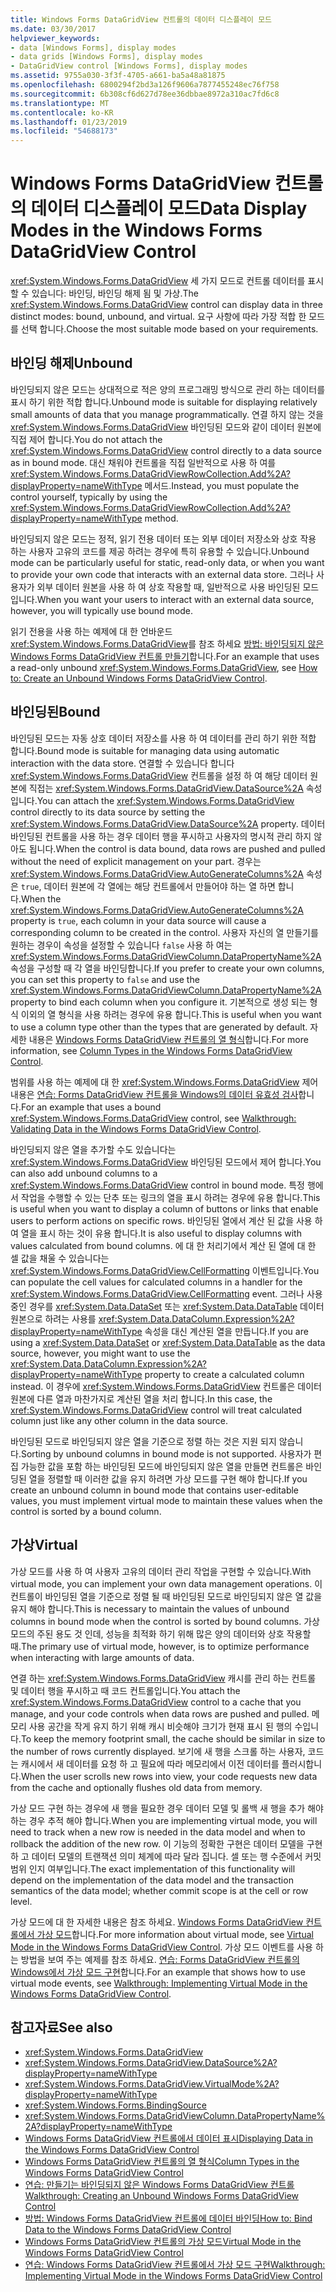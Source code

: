 ```yaml
---
title: Windows Forms DataGridView 컨트롤의 데이터 디스플레이 모드
ms.date: 03/30/2017
helpviewer_keywords:
- data [Windows Forms], display modes
- data grids [Windows Forms], display modes
- DataGridView control [Windows Forms], display modes
ms.assetid: 9755a030-3f3f-4705-a661-ba5a48a81875
ms.openlocfilehash: 6800294f2bd3a126f9606a7877455248ec76f758
ms.sourcegitcommit: 6b308cf6d627d78ee36dbbae8972a310ac7fd6c8
ms.translationtype: MT
ms.contentlocale: ko-KR
ms.lasthandoff: 01/23/2019
ms.locfileid: "54688173"
---
```

# <a name="data-display-modes-in-the-windows-forms-datagridview-control"></a><span data-ttu-id="85378-102">Windows Forms DataGridView 컨트롤의 데이터 디스플레이 모드</span><span class="sxs-lookup"><span data-stu-id="85378-102">Data Display Modes in the Windows Forms DataGridView Control</span></span>
<span data-ttu-id="85378-103"><xref:System.Windows.Forms.DataGridView> 세 가지 모드로 컨트롤 데이터를 표시할 수 있습니다: 바인딩, 바인딩 해제 됨 및 가상.</span><span class="sxs-lookup"><span data-stu-id="85378-103">The <xref:System.Windows.Forms.DataGridView> control can display data in three distinct modes: bound, unbound, and virtual.</span></span> <span data-ttu-id="85378-104">요구 사항에 따라 가장 적합 한 모드를 선택 합니다.</span><span class="sxs-lookup"><span data-stu-id="85378-104">Choose the most suitable mode based on your requirements.</span></span>  
  
## <a name="unbound"></a><span data-ttu-id="85378-105">바인딩 해제</span><span class="sxs-lookup"><span data-stu-id="85378-105">Unbound</span></span>  
 <span data-ttu-id="85378-106">바인딩되지 않은 모드는 상대적으로 적은 양의 프로그래밍 방식으로 관리 하는 데이터를 표시 하기 위한 적합 합니다.</span><span class="sxs-lookup"><span data-stu-id="85378-106">Unbound mode is suitable for displaying relatively small amounts of data that you manage programmatically.</span></span> <span data-ttu-id="85378-107">연결 하지 않는 것을 <xref:System.Windows.Forms.DataGridView> 바인딩된 모드와 같이 데이터 원본에 직접 제어 합니다.</span><span class="sxs-lookup"><span data-stu-id="85378-107">You do not attach the <xref:System.Windows.Forms.DataGridView> control directly to a data source as in bound mode.</span></span> <span data-ttu-id="85378-108">대신 채워야 컨트롤을 직접 일반적으로 사용 하 여를 <xref:System.Windows.Forms.DataGridViewRowCollection.Add%2A?displayProperty=nameWithType> 메서드.</span><span class="sxs-lookup"><span data-stu-id="85378-108">Instead, you must populate the control yourself, typically by using the <xref:System.Windows.Forms.DataGridViewRowCollection.Add%2A?displayProperty=nameWithType> method.</span></span>  
  
 <span data-ttu-id="85378-109">바인딩되지 않은 모드는 정적, 읽기 전용 데이터 또는 외부 데이터 저장소와 상호 작용 하는 사용자 고유의 코드를 제공 하려는 경우에 특히 유용할 수 있습니다.</span><span class="sxs-lookup"><span data-stu-id="85378-109">Unbound mode can be particularly useful for static, read-only data, or when you want to provide your own code that interacts with an external data store.</span></span> <span data-ttu-id="85378-110">그러나 사용자가 외부 데이터 원본을 사용 하 여 상호 작용할 때, 일반적으로 사용 바인딩된 모드입니다.</span><span class="sxs-lookup"><span data-stu-id="85378-110">When you want your users to interact with an external data source, however, you will typically use bound mode.</span></span>  
  
 <span data-ttu-id="85378-111">읽기 전용을 사용 하는 예제에 대 한 언바운드 <xref:System.Windows.Forms.DataGridView>를 참조 하세요 [방법: 바인딩되지 않은 Windows Forms DataGridView 컨트롤 만들기](../../../../docs/framework/winforms/controls/how-to-create-an-unbound-windows-forms-datagridview-control.md)합니다.</span><span class="sxs-lookup"><span data-stu-id="85378-111">For an example that uses a read-only unbound <xref:System.Windows.Forms.DataGridView>, see [How to: Create an Unbound Windows Forms DataGridView Control](../../../../docs/framework/winforms/controls/how-to-create-an-unbound-windows-forms-datagridview-control.md).</span></span>  
  
## <a name="bound"></a><span data-ttu-id="85378-112">바인딩된</span><span class="sxs-lookup"><span data-stu-id="85378-112">Bound</span></span>  
 <span data-ttu-id="85378-113">바인딩된 모드는 자동 상호 데이터 저장소를 사용 하 여 데이터를 관리 하기 위한 적합 합니다.</span><span class="sxs-lookup"><span data-stu-id="85378-113">Bound mode is suitable for managing data using automatic interaction with the data store.</span></span> <span data-ttu-id="85378-114">연결할 수 있습니다 합니다 <xref:System.Windows.Forms.DataGridView> 컨트롤을 설정 하 여 해당 데이터 원본에 직접는 <xref:System.Windows.Forms.DataGridView.DataSource%2A> 속성입니다.</span><span class="sxs-lookup"><span data-stu-id="85378-114">You can attach the <xref:System.Windows.Forms.DataGridView> control directly to its data source by setting the <xref:System.Windows.Forms.DataGridView.DataSource%2A> property.</span></span> <span data-ttu-id="85378-115">데이터 바인딩된 컨트롤을 사용 하는 경우 데이터 행을 푸시하고 사용자의 명시적 관리 하지 않아도 됩니다.</span><span class="sxs-lookup"><span data-stu-id="85378-115">When the control is data bound, data rows are pushed and pulled without the need of explicit management on your part.</span></span> <span data-ttu-id="85378-116">경우는 <xref:System.Windows.Forms.DataGridView.AutoGenerateColumns%2A> 속성은 `true`, 데이터 원본에 각 열에는 해당 컨트롤에서 만들어야 하는 열 하면 합니다.</span><span class="sxs-lookup"><span data-stu-id="85378-116">When the <xref:System.Windows.Forms.DataGridView.AutoGenerateColumns%2A> property is `true`, each column in your data source will cause a corresponding column to be created in the control.</span></span> <span data-ttu-id="85378-117">사용자 자신의 열 만들기를 원하는 경우이 속성을 설정할 수 있습니다 `false` 사용 하 여는 <xref:System.Windows.Forms.DataGridViewColumn.DataPropertyName%2A> 속성을 구성할 때 각 열을 바인딩합니다.</span><span class="sxs-lookup"><span data-stu-id="85378-117">If you prefer to create your own columns, you can set this property to `false` and use the <xref:System.Windows.Forms.DataGridViewColumn.DataPropertyName%2A> property to bind each column when you configure it.</span></span> <span data-ttu-id="85378-118">기본적으로 생성 되는 형식 이외의 열 형식을 사용 하려는 경우에 유용 합니다.</span><span class="sxs-lookup"><span data-stu-id="85378-118">This is useful when you want to use a column type other than the types that are generated by default.</span></span> <span data-ttu-id="85378-119">자세한 내용은 [Windows Forms DataGridView 컨트롤의 열 형식](../../../../docs/framework/winforms/controls/column-types-in-the-windows-forms-datagridview-control.md)합니다.</span><span class="sxs-lookup"><span data-stu-id="85378-119">For more information, see [Column Types in the Windows Forms DataGridView Control](../../../../docs/framework/winforms/controls/column-types-in-the-windows-forms-datagridview-control.md).</span></span>  
  
 <span data-ttu-id="85378-120">범위를 사용 하는 예제에 대 한 <xref:System.Windows.Forms.DataGridView> 제어 내용은 [연습: Forms DataGridView 컨트롤을 Windows의 데이터 유효성 검사](../../../../docs/framework/winforms/controls/walkthrough-validating-data-in-the-windows-forms-datagridview-control.md)합니다.</span><span class="sxs-lookup"><span data-stu-id="85378-120">For an example that uses a bound <xref:System.Windows.Forms.DataGridView> control, see [Walkthrough: Validating Data in the Windows Forms DataGridView Control](../../../../docs/framework/winforms/controls/walkthrough-validating-data-in-the-windows-forms-datagridview-control.md).</span></span>  
  
 <span data-ttu-id="85378-121">바인딩되지 않은 열을 추가할 수도 있습니다는 <xref:System.Windows.Forms.DataGridView> 바인딩된 모드에서 제어 합니다.</span><span class="sxs-lookup"><span data-stu-id="85378-121">You can also add unbound columns to a <xref:System.Windows.Forms.DataGridView> control in bound mode.</span></span> <span data-ttu-id="85378-122">특정 행에서 작업을 수행할 수 있는 단추 또는 링크의 열을 표시 하려는 경우에 유용 합니다.</span><span class="sxs-lookup"><span data-stu-id="85378-122">This is useful when you want to display a column of buttons or links that enable users to perform actions on specific rows.</span></span> <span data-ttu-id="85378-123">바인딩된 열에서 계산 된 값을 사용 하 여 열을 표시 하는 것이 유용 합니다.</span><span class="sxs-lookup"><span data-stu-id="85378-123">It is also useful to display columns with values calculated from bound columns.</span></span> <span data-ttu-id="85378-124">에 대 한 처리기에서 계산 된 열에 대 한 셀 값을 채울 수 있습니다는 <xref:System.Windows.Forms.DataGridView.CellFormatting> 이벤트입니다.</span><span class="sxs-lookup"><span data-stu-id="85378-124">You can populate the cell values for calculated columns in a handler for the <xref:System.Windows.Forms.DataGridView.CellFormatting> event.</span></span> <span data-ttu-id="85378-125">그러나 사용 중인 경우를 <xref:System.Data.DataSet> 또는 <xref:System.Data.DataTable> 데이터 원본으로 하려는 사용를 <xref:System.Data.DataColumn.Expression%2A?displayProperty=nameWithType> 속성을 대신 계산된 열을 만듭니다.</span><span class="sxs-lookup"><span data-stu-id="85378-125">If you are using a <xref:System.Data.DataSet> or <xref:System.Data.DataTable> as the data source, however, you might want to use the <xref:System.Data.DataColumn.Expression%2A?displayProperty=nameWithType> property to create a calculated column instead.</span></span> <span data-ttu-id="85378-126">이 경우에 <xref:System.Windows.Forms.DataGridView> 컨트롤은 데이터 원본에 다른 열과 마찬가지로 계산된 열을 처리 합니다.</span><span class="sxs-lookup"><span data-stu-id="85378-126">In this case, the <xref:System.Windows.Forms.DataGridView> control will treat calculated column just like any other column in the data source.</span></span>  
  
 <span data-ttu-id="85378-127">바인딩된 모드로 바인딩되지 않은 열을 기준으로 정렬 하는 것은 지원 되지 않습니다.</span><span class="sxs-lookup"><span data-stu-id="85378-127">Sorting by unbound columns in bound mode is not supported.</span></span> <span data-ttu-id="85378-128">사용자가 편집 가능한 값을 포함 하는 바인딩된 모드에 바인딩되지 않은 열을 만들면 컨트롤은 바인딩된 열을 정렬할 때 이러한 값을 유지 하려면 가상 모드를 구현 해야 합니다.</span><span class="sxs-lookup"><span data-stu-id="85378-128">If you create an unbound column in bound mode that contains user-editable values, you must implement virtual mode to maintain these values when the control is sorted by a bound column.</span></span>  
  
## <a name="virtual"></a><span data-ttu-id="85378-129">가상</span><span class="sxs-lookup"><span data-stu-id="85378-129">Virtual</span></span>  
 <span data-ttu-id="85378-130">가상 모드를 사용 하 여 사용자 고유의 데이터 관리 작업을 구현할 수 있습니다.</span><span class="sxs-lookup"><span data-stu-id="85378-130">With virtual mode, you can implement your own data management operations.</span></span> <span data-ttu-id="85378-131">이 컨트롤이 바인딩된 열을 기준으로 정렬 될 때 바인딩된 모드로 바인딩되지 않은 열 값을 유지 해야 합니다.</span><span class="sxs-lookup"><span data-stu-id="85378-131">This is necessary to maintain the values of unbound columns in bound mode when the control is sorted by bound columns.</span></span> <span data-ttu-id="85378-132">가상 모드의 주된 용도 것 인데, 성능을 최적화 하기 위해 많은 양의 데이터와 상호 작용할 때.</span><span class="sxs-lookup"><span data-stu-id="85378-132">The primary use of virtual mode, however, is to optimize performance when interacting with large amounts of data.</span></span>  
  
 <span data-ttu-id="85378-133">연결 하는 <xref:System.Windows.Forms.DataGridView> 캐시를 관리 하는 컨트롤 및 데이터 행을 푸시하고 때 코드 컨트롤입니다.</span><span class="sxs-lookup"><span data-stu-id="85378-133">You attach the <xref:System.Windows.Forms.DataGridView> control to a cache that you manage, and your code controls when data rows are pushed and pulled.</span></span> <span data-ttu-id="85378-134">메모리 사용 공간을 작게 유지 하기 위해 캐시 비슷해야 크기가 현재 표시 된 행의 수입니다.</span><span class="sxs-lookup"><span data-stu-id="85378-134">To keep the memory footprint small, the cache should be similar in size to the number of rows currently displayed.</span></span> <span data-ttu-id="85378-135">보기에 새 행을 스크롤 하는 사용자, 코드는 캐시에서 새 데이터를 요청 하 고 필요에 따라 메모리에서 이전 데이터를 플러시합니다.</span><span class="sxs-lookup"><span data-stu-id="85378-135">When the user scrolls new rows into view, your code requests new data from the cache and optionally flushes old data from memory.</span></span>  
  
 <span data-ttu-id="85378-136">가상 모드 구현 하는 경우에 새 행을 필요한 경우 데이터 모델 및 롤백 새 행을 추가 해야 하는 경우 추적 해야 합니다.</span><span class="sxs-lookup"><span data-stu-id="85378-136">When you are implementing virtual mode, you will need to track when a new row is needed in the data model and when to rollback the addition of the new row.</span></span> <span data-ttu-id="85378-137">이 기능의 정확한 구현은 데이터 모델을 구현 하 고 데이터 모델의 트랜잭션 의미 체계에 따라 달라 집니다. 셀 또는 행 수준에서 커밋 범위 인지 여부입니다.</span><span class="sxs-lookup"><span data-stu-id="85378-137">The exact implementation of this functionality will depend on the implementation of the data model and the transaction semantics of the data model; whether commit scope is at the cell or row level.</span></span>  
  
 <span data-ttu-id="85378-138">가상 모드에 대 한 자세한 내용은 참조 하세요. [Windows Forms DataGridView 컨트롤에서 가상 모드](../../../../docs/framework/winforms/controls/virtual-mode-in-the-windows-forms-datagridview-control.md)합니다.</span><span class="sxs-lookup"><span data-stu-id="85378-138">For more information about virtual mode, see [Virtual Mode in the Windows Forms DataGridView Control](../../../../docs/framework/winforms/controls/virtual-mode-in-the-windows-forms-datagridview-control.md).</span></span> <span data-ttu-id="85378-139">가상 모드 이벤트를 사용 하는 방법을 보여 주는 예제를 참조 하세요. [연습: Forms DataGridView 컨트롤의 Windows에서 가상 모드 구현](../../../../docs/framework/winforms/controls/implementing-virtual-mode-wf-datagridview-control.md)합니다.</span><span class="sxs-lookup"><span data-stu-id="85378-139">For an example that shows how to use virtual mode events, see [Walkthrough: Implementing Virtual Mode in the Windows Forms DataGridView Control](../../../../docs/framework/winforms/controls/implementing-virtual-mode-wf-datagridview-control.md).</span></span>  
  
## <a name="see-also"></a><span data-ttu-id="85378-140">참고자료</span><span class="sxs-lookup"><span data-stu-id="85378-140">See also</span></span>
- <xref:System.Windows.Forms.DataGridView>
- <xref:System.Windows.Forms.DataGridView.DataSource%2A?displayProperty=nameWithType>
- <xref:System.Windows.Forms.DataGridView.VirtualMode%2A?displayProperty=nameWithType>
- <xref:System.Windows.Forms.BindingSource>
- <xref:System.Windows.Forms.DataGridViewColumn.DataPropertyName%2A?displayProperty=nameWithType>
- [<span data-ttu-id="85378-141">Windows Forms DataGridView 컨트롤에서 데이터 표시</span><span class="sxs-lookup"><span data-stu-id="85378-141">Displaying Data in the Windows Forms DataGridView Control</span></span>](../../../../docs/framework/winforms/controls/displaying-data-in-the-windows-forms-datagridview-control.md)
- [<span data-ttu-id="85378-142">Windows Forms DataGridView 컨트롤의 열 형식</span><span class="sxs-lookup"><span data-stu-id="85378-142">Column Types in the Windows Forms DataGridView Control</span></span>](../../../../docs/framework/winforms/controls/column-types-in-the-windows-forms-datagridview-control.md)
- [<span data-ttu-id="85378-143">연습: 만들기는 바인딩되지 않은 Windows Forms DataGridView 컨트롤</span><span class="sxs-lookup"><span data-stu-id="85378-143">Walkthrough: Creating an Unbound Windows Forms DataGridView Control</span></span>](../../../../docs/framework/winforms/controls/walkthrough-creating-an-unbound-windows-forms-datagridview-control.md)
- [<span data-ttu-id="85378-144">방법: Windows Forms DataGridView 컨트롤에 데이터 바인딩</span><span class="sxs-lookup"><span data-stu-id="85378-144">How to: Bind Data to the Windows Forms DataGridView Control</span></span>](../../../../docs/framework/winforms/controls/how-to-bind-data-to-the-windows-forms-datagridview-control.md)
- [<span data-ttu-id="85378-145">Windows Forms DataGridView 컨트롤의 가상 모드</span><span class="sxs-lookup"><span data-stu-id="85378-145">Virtual Mode in the Windows Forms DataGridView Control</span></span>](../../../../docs/framework/winforms/controls/virtual-mode-in-the-windows-forms-datagridview-control.md)
- [<span data-ttu-id="85378-146">연습: Windows Forms DataGridView 컨트롤에서 가상 모드 구현</span><span class="sxs-lookup"><span data-stu-id="85378-146">Walkthrough: Implementing Virtual Mode in the Windows Forms DataGridView Control</span></span>](../../../../docs/framework/winforms/controls/implementing-virtual-mode-wf-datagridview-control.md)
